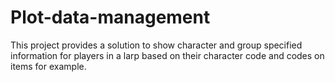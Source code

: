 # Plot-data-management
This project provides a solution to show character and group specified information for players in a larp based on their character code and codes on items for example.
